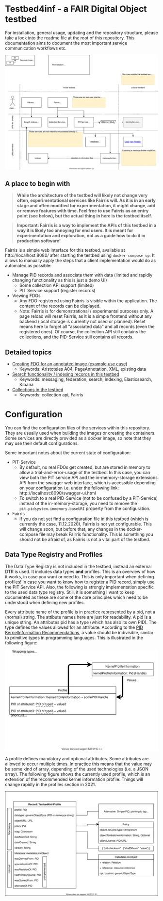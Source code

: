 # Testbed4inf - a FAIR Digital Object testbed

For installation, general usage, updating and the repository structure, please take a look into the readme file at the root of this repository. This documentation aims to document the most important service communication workflows etc.

![Overview chart of all contained services](images/services_overview.drawio.svg)

## A place to begin with

> **While the architecture of the testbed will likely not change very often, experimentational services like Fairris will. As it is in an early stage and often modified for experimentation, it might change, add or remove features with time. Feel free to use Fairris as an entry point (see below), but the actual thing in here is the testbed itself.**

> **Important: Fairris is a way to implement the APIs of this testbed in a way it is likely too annoying for end users. It is meant for experimentation and exploration, not as a guide how to do it in production software!**

Fairris is a simple web interface for this testbed, available at http://localhost:8080/ after starting the testbed using `docker-compose up`. It allows to manually apply the steps that a client implementation would do as automated as possible:

- Manage PID records and associate them with data (limited and rapidly changing functionality as this is just a demo UI)
    - Some collection API support (limited)
    - PIT Service support (register records)
- Viewing FDOs
    - Any FDO registered using Fairris is visible within the application. The content of the records can be displayed.
    - Note: Fairris is for demonstrational / experimantal purposes only. A page reload will reset Fairris, as it is a simple frontend without any backend (local storage is currently not used or planned). Reset means here to forget all "associated data" and all records (even the registered ones). Of course, the collection API still contains the collections, and the PID-Service still contains all records.

## Detailed topics

- [Creating FDO for an annotated image (example use case)](pageannotation.md)
    - Keywords: Aristoteles A04, PageAnnotation, XML, existing data
- [Search functionality / indexing records in this testbed](search.md)
    - Keywords: messaging, federation, search, indexing, Elasticsearch, Kibana
- [Collections in the testbed](collection.md)
    - Keywords: collection api, Fairris


# Configuration

You can find the configuration files of the services within this repository. They are usually used when building the images or creating the containers. Some services are directly provided as a docker image, so note that they may use their default configurations.

Some important notes about the current state of configuration:

- PIT-Service
    - By default, no real FDOs get created, but are stored in memory to allow a trial-and-error-usage of the testbed. In this case, you can view both the PIT service API and the in-memory-storage extensions API from the swagger web interface, which is accessible depending on your configuration i.e. under the following link: http://localhost:8090/swagger-ui.html
    - To switch to a real PID-Service (not to be confused by a PIT-Service) instead of the in-memory-storage, you need to remove the `pit.pidsystem.inmemory.baseURI` property from the configuration.
- Fairris
    - If you do not yet find a configuration file in this testbed (which is currently the case, 11.12.2020), Fairris is not yet configurable. This will change soon, but before that, any changes in the docker-compose file may break Fairris functionality. This is something you should not be afraid of, as Fairris is not a vital part of the testbed.

## Data Type Registry and Profiles

The Data Type Registry is not included in the testbed, instead an external DTR is used. It includes data types **and** profiles. This is an overview of how it works, in case you want or need to. This is only important when defining profiles! In case you want to know how to register a PID record, simply use the PIT Service API. Also, the following is strongly implementation specific to the used data type registry. Still, it is something I want to keep documented as these are some of the core principles which need to be understood when defining new profiles.

Every attribute name of the profile is in practice represented by a pid, not a (normal) string. The attibute names here are just for readability. A pid is a unique string. An attributes pid has a type (which has also its own PID). The type defines the values allowed for an attribute. According to the [PID KernelInformation Recommendations][recommendations], a value should be indivisible, similar to primitive types in programming languages. This is illustrated in the following figure:

![](images/dtr_attributes.drawio.svg)

A profile defines mandatory and optional attributes. Some attributes are allowed to occur multiple times. In practice this means that the value may be some kind of array, depending of the used technologies (i.e. a JSON array). The following figure shows the currently used profile, which is an extension of the recommended kernel information profile. Things will change rapidly in the profiles section in 2021.

![](images/pageannotation_record.drawio.svg)

[recommendations]: https://www.doi.org/10.15497/A5BCD108-ECC4-41BE-91A7-20112FF77458
